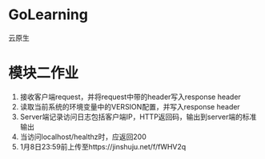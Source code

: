 # GoLearning

云原生

# 模块二作业  ##########################################
1. 接收客户端request，并将request中带的header写入response header
2. 读取当前系统的环境变量中的VERSION配置，并写入response header
3. Server端记录访问日志包括客户端IP，HTTP返回码，输出到server端的标准输出
4. 当访问localhost/healthz时，应返回200
5. 1月8日23:59前上传至https://jinshuju.net/f/fWHV2q